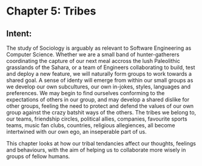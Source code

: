# Chapter 5: Tribes

## Intent:
The study of Sociology is arguably as relevant to Software Engineering as Computer Science.  Whether we are a small band of hunter-gatherers coordinating the capture of our next meal accross the lush Paleolithic grasslands of the Sahara, or a team of Engineers collaborating to build, test and deploy a new feature, we will naturally form groups to work towards a shared goal.  A sense of identy will emerge from within our small groups as we develop our own subcultures, our own in-jokes, styles, languages and preferences.  We may begin to find ourselves conforming to the expectations of others in our group, and may develop a shared dislike for other groups, feeling the need to protect and defend the values of our own group against the crazy batshit ways of the others.  The tribes we belong to, our teams, friendship circles, political allies, companies, favourite sports teams, music fan clubs, countries, religious allegiences, all become intertwined with our own ego, an inseperable part of us.

This chapter looks at how our tribal tendancies affect our thoughts, feelings and behaviours, with the aim of helping us to collaborate more wisely in groups of fellow humans.

